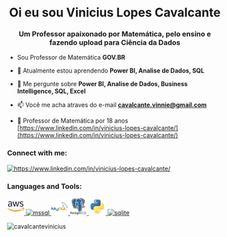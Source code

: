 <h1 align="center">Oi eu sou Vinicius Lopes Cavalcante</h1>
<h3 align="center">Um Professor apaixonado por Matemática, pelo ensino e fazendo upload para Ciência da Dados</h3>

- Sou Professor de Matemática **GOV.BR**

- 🌱 Atualmente estou aprendendo **Power BI, Analise de Dados, SQL**

- 💬 Me pergunte sobre **Power BI, Analise de Dados, Business Intelligence, SQL, Excel**

- 📫 Você me acha atraves do e-mail **cavalcante.vinnie@gmail.com**

- 📄 Professor de Matemática por 18 anos [https://www.linkedin.com/in/vinicius-lopes-cavalcante/](https://www.linkedin.com/in/vinicius-lopes-cavalcante/)

<h3 align="left">Connect with me:</h3>
<p align="left">
<a href="https://linkedin.com/in/https://www.linkedin.com/in/vinicius-lopes-cavalcante/" target="blank"><img align="center" src="https://raw.githubusercontent.com/rahuldkjain/github-profile-readme-generator/master/src/images/icons/Social/linked-in-alt.svg" alt="https://www.linkedin.com/in/vinicius-lopes-cavalcante/" height="30" width="40" /></a>
</p>

<h3 align="left">Languages and Tools:</h3>
<p align="left"> <a href="https://aws.amazon.com" target="_blank" rel="noreferrer"> <img src="https://raw.githubusercontent.com/devicons/devicon/master/icons/amazonwebservices/amazonwebservices-original-wordmark.svg" alt="aws" width="40" height="40"/> </a> <a href="https://www.microsoft.com/en-us/sql-server" target="_blank" rel="noreferrer"> <img src="https://www.svgrepo.com/show/303229/microsoft-sql-server-logo.svg" alt="mssql" width="40" height="40"/> </a> <a href="https://www.mysql.com/" target="_blank" rel="noreferrer"> <img src="https://raw.githubusercontent.com/devicons/devicon/master/icons/mysql/mysql-original-wordmark.svg" alt="mysql" width="40" height="40"/> </a> <a href="https://www.postgresql.org" target="_blank" rel="noreferrer"> <img src="https://raw.githubusercontent.com/devicons/devicon/master/icons/postgresql/postgresql-original-wordmark.svg" alt="postgresql" width="40" height="40"/> </a> <a href="https://www.python.org" target="_blank" rel="noreferrer"> <img src="https://raw.githubusercontent.com/devicons/devicon/master/icons/python/python-original.svg" alt="python" width="40" height="40"/> </a> <a href="https://www.sqlite.org/" target="_blank" rel="noreferrer"> <img src="https://www.vectorlogo.zone/logos/sqlite/sqlite-icon.svg" alt="sqlite" width="40" height="40"/> </a> </p>

<p><img align="center" src="https://github-readme-stats.vercel.app/api/top-langs?username=cavalcantevinicius&show_icons=true&locale=en&layout=compact" alt="cavalcantevinicius" /></p>

<!---


- 👋 Oi eu sou Vinicius Lopes Cavalcante
- 👀 I’m interested in ...
- 🌱 I’m currently learning ...
- 💞️ I’m looking to collaborate on ...
- 📫 How to reach me ...


cavalcantevinicius/cavalcantevinicius is a ✨ special ✨ repository because its `README.md` (this file) appears on your GitHub profile.
You can click the Preview link to take a look at your changes.
--->
